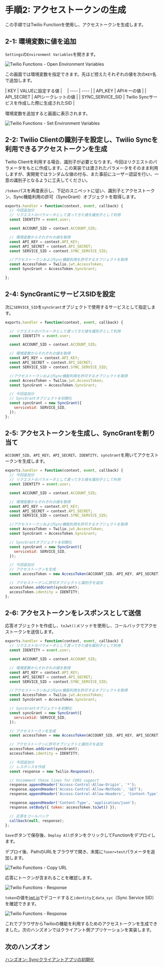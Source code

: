 #  手順2: アクセストークンの生成 

この手順ではTwilio Functionを使用し、アクセストークンを生成します。

## 2-1: 環境変数に値を追加

`Settings`の`Environment Variables`を開きます。

![Twilio Functions - Open Environment Variables](../assets/02-Functions-Open-Environment-Variables.png)

この画面では環境変数を指定できます。先ほど控えたそれぞれの値を次の`KEY`名で追加します。

|  KEY  |  VALUEに設定する値  |　
| ---- | ---- |
|  API_KEY  |  APIキーの値  |
|  API_SECRET  |  APIシークレットの値  |
|  SYNC_SERVICE_SID  |  Twilio Syncサービスを作成した際に生成されたSID  |

環境変数を追加すると画面に表示されます。

![Twilio Functions - Set Environment Variables](../assets/02-Functions-Set-Environment-Variables.png)

## 2-2: Twilio Clientの識別子を設定し、Twilio Syncを利用できるアクセストークンを生成

Twilio Clientを利用する場合、識別子が必要となります。今回はリクエストのパラメータをもとに作成します。この実装では渡されたパラメータをそのまま利用しますが、実開発ではランダムな値の付与、また事前にユーザー認証を行い、一意の識別子となるように工夫してください。

`/token`パスを再度表示し、下記のスニペットに従い、識別子とアクセストークン、Sync機能利用の許可（SyncGrant）オブジェクトを取得します。


```js
exports.handler = function(context, event, callback) {
  // 今回追加分
  // リクエストのパラメータとして渡ってきた値を識別子として利用
  const IDENTITY = event.user;

  const ACCOUNT_SID = context.ACCOUNT_SID;

  // 環境変数からそれぞれの値を取得
  const API_KEY = context.API_KEY;
  const API_SECRET = context.API_SECRET;
  const SERVICE_SID = context.SYNC_SERVICE_SID;

  //アクセストークンおよびSync機能利用を許可するオブジェクトを取得
  const AccessToken = Twilio.jwt.AccessToken;
  const SyncGrant = AccessToken.SyncGrant;

};
```

## 2-4: SyncGrantにサービスSIDを設定

次に`SERVICE_SID`を`syncGrant`オブジェクトで使用するサービスとして指定します。

```js
exports.handler = function(context, event, callback) {

  // リクエストのパラメータとして渡ってきた値を識別子として利用
  const IDENTITY = event.user;

  const ACCOUNT_SID = context.ACCOUNT_SID;

  // 環境変数からそれぞれの値を取得
  const API_KEY = context.API_KEY;
  const API_SECRET = context.API_SECRET;
  const SERVICE_SID = context.SYNC_SERVICE_SID;

  //アクセストークンおよびSync機能利用を許可するオブジェクトを取得
  const AccessToken = Twilio.jwt.AccessToken;
  const SyncGrant = AccessToken.SyncGrant;

  // 今回追加分
  // SyncGrantオブジェクトを初期化
  const syncGrant = new SyncGrant({
    serviceSid: SERVICE_SID,
  });
};
```

## 2-5: アクセストークンを生成し、SyncGrantを割り当て

`ACCOUNT_SID`、`API_KEY`、`API_SECRET`、`IDENTITY`、`syncGrant`を用いてアクセストークンを生成します。

```js
exports.handler = function(context, event, callback) {
  // 今回追加分
  // リクエストのパラメータとして渡ってきた値を識別子として利用
  const IDENTITY = event.user;

  const ACCOUNT_SID = context.ACCOUNT_SID;

  // 環境変数からそれぞれの値を取得
  const API_KEY = context.API_KEY;
  const API_SECRET = context.API_SECRET;
  const SERVICE_SID = context.SYNC_SERVICE_SID;

  //アクセストークンおよびSync機能利用を許可するオブジェクトを取得
  const AccessToken = Twilio.jwt.AccessToken;
  const SyncGrant = AccessToken.SyncGrant;

  // SyncGrantオブジェクトを初期化
  const syncGrant = new SyncGrant({
    serviceSid: SERVICE_SID,
  });

  // 今回追加分
  // アクセストークンを生成
  const accessToken = new AccessToken(ACCOUNT_SID, API_KEY, API_SECRET);

  // アクセストークンに許可オブジェクトと識別子を追加
  accessToken.addGrant(syncGrant);
  accessToken.identity = IDENTITY;
};
```

## 2-6: アクセストークンをレスポンスとして送信

応答オブジェクトを作成し、`toJwt()`メソッドを使用し、コールバックでアクセストークンを送信します。

```js
exports.handler = function(context, event, callback) {
  // リクエストのパラメータとして渡ってきた値を識別子として利用
  const IDENTITY = event.user;

  const ACCOUNT_SID = context.ACCOUNT_SID;

  // 環境変数からそれぞれの値を取得
  const API_KEY = context.API_KEY;
  const API_SECRET = context.API_SECRET;
  const SERVICE_SID = context.SYNC_SERVICE_SID;

  //アクセストークンおよびSync機能利用を許可するオブジェクトを取得
  const AccessToken = Twilio.jwt.AccessToken;
  const SyncGrant = AccessToken.SyncGrant;

  // SyncGrantオブジェクトを初期化
  const syncGrant = new SyncGrant({
    serviceSid: SERVICE_SID,
  });

  // アクセストークンを生成
  const accessToken = new AccessToken(ACCOUNT_SID, API_KEY, API_SECRET);

  // アクセストークンに許可オブジェクトと識別子を追加
  accessToken.addGrant(syncGrant);
  accessToken.identity = IDENTITY;

  // 今回追加分
  // レスポンスを作成
  const response = new Twilio.Response();

  // Uncomment these lines for CORS support
  response.appendHeader('Access-Control-Allow-Origin', '*');
  response.appendHeader('Access-Control-Allow-Methods', 'GET');
  response.appendHeader('Access-Control-Allow-Headers', 'Content-Type');

  response.appendHeader('Content-Type', 'application/json');
  response.setBody({ token: accessToken.toJwt() });

  // 応答をコールバック
  callback(null, response);
};
```

`Save`ボタンで保存後、`Deploy All`ボタンをクリックしてFunctionをデプロイします。

デプロイ後、PathのURLをブラウザで開き、末尾に`?user=test`パラメータを追加します。

![Twilio Functions - Copy URL](../assets/02-Functions-Path-Url.png)

応答にトークンが含まれることを確認します。

![Twilio Functions - Response](../assets/02-Functions-Response.png)

`token`の値を[jwt.io](https://jwt.io/)でデコードすると`identity`と`data_syc`（Sync Service SID）を確認できます。

![Twilio Functions - Response](../assets/02-Functions-Response-jwt.png)

これでブラウザからTwilioの機能を利用するためのアクセストークンを生成できました。次のハンズオンではクライアント側アプリケーションを実装します。

## 次のハンズオン

[ハンズオン: Syncクライアントアプリの初期化](../03-Sync-CLient-App/00-Overview.md)